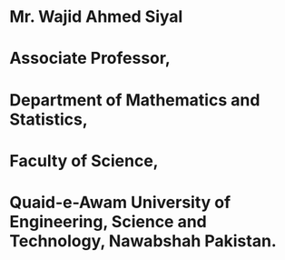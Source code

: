 # Mr. Wajid Ahmed Siyal
# Associate Professor,
# Department of Mathematics and Statistics,
# Faculty of Science,
# Quaid-e-Awam University of Engineering, Science and Technology, Nawabshah Pakistan.


